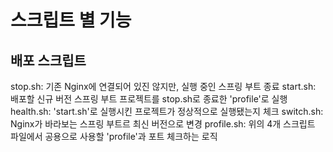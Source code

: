 # 스크립트 별 기능

## 배포 스크립트
 
 stop.sh: 기존 Nginx에 연결되어 있진 않지만, 실행 중인 스프링 부트 종료
 start.sh: 배포할 신규 버전 스프링 부트 프로젝트를 stop.sh로 종료한 'profile'로 실행
 health.sh: 'start.sh'로 실행시킨 프로젝트가 정상적으로 실행됐는지 체크
 switch.sh: Nginx가 바라보는 스프링 부트르 최신 버전으로 변경
 profile.sh: 위의 4개 스크립트 파일에서 공용으로 사용할 'profile'과 포트 체크하는 로직
 
 